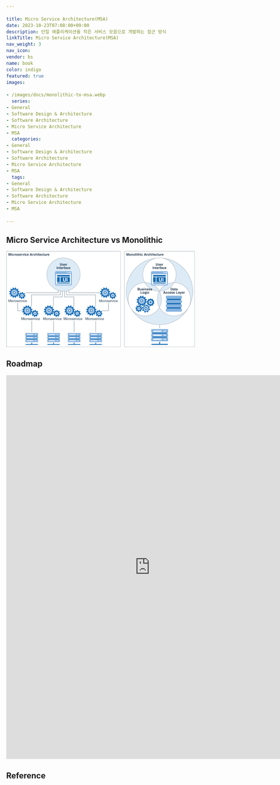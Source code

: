 ```yaml
---

title: Micro Service Architecture(MSA)
date: 2023-10-23T07:08:00+09:00
description: 단일 애플리케이션을 작은 서비스 모음으로 개발하는 접근 방식
linkTitle: Micro Service Architecture(MSA)
nav_weight: 3
nav_icon:
vendor: bs
name: book
color: indigo
featured: true
images:

- /images/docs/monolithic-to-msa.webp
  series:
- General
- Software Design & Architecture
- Software Architecture
- Micro Service Architecture
- MSA
  categories:
- General
- Software Design & Architecture
- Software Architecture
- Micro Service Architecture
- MSA
  tags:
- General
- Software Design & Architecture
- Software Architecture
- Micro Service Architecture
- MSA

---
```


## Micro Service Architecture vs Monolithic

![MSA vs Monolithic](msa-monolithic.png#center)

## Roadmap

<p align="center">
<iframe width="768" height="1024" src="https://roadmap.sh/software-design-architecture?s=652b754df43a58c923ce9d26" frameborder="0" allow="accelerometer; autoplay; encrypted-media; gyroscope; picture-in-picture" allowfullscreen></iframe>
</p>

## Reference

